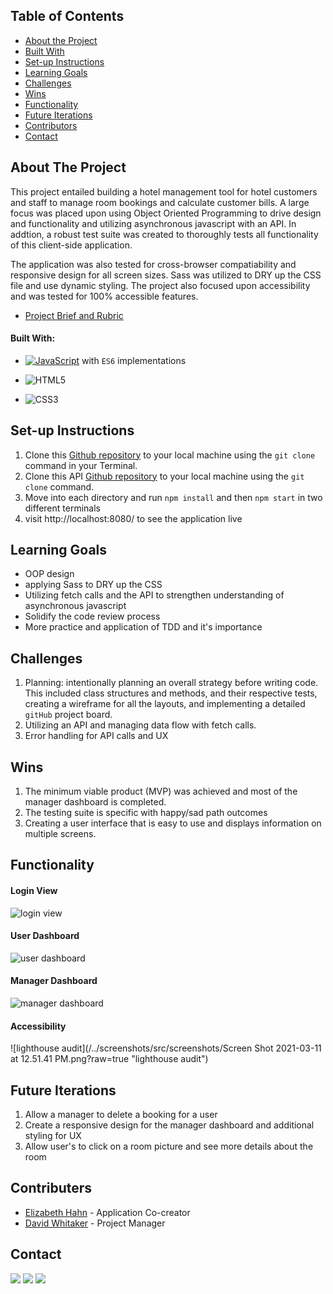   

## Table of Contents

- [About the Project](#about-the-project)
- [Built With](#built-with)
- [Set-up Instructions](#set-up-instructions)
- [Learning Goals](#learning-goals)
- [Challenges](#challenges)
- [Wins](#wins)
- [Functionality](#functionality)
- [Future Iterations](#future-iterations)
- [Contributors](#contributors)
- [Contact](#contact)

## About The Project

This project entailed building a hotel management tool for hotel customers and staff to manage room bookings and calculate customer bills. A large focus was placed upon using Object Oriented Programming to drive design and functionality and utilizing asynchronous javascript with an API. In addtion, a robust test suite was created to thoroughly tests all functionality of this client-side application.

The application was also tested for cross-browser compatiability and responsive design for all screen sizes. Sass was utilized to DRY up the CSS file and use dynamic styling. The project also focused upon accessibility and was tested for 100% accessible features. 

- [Project Brief and Rubric](https://frontend.turing.io/projects/overlook.html)
  

#### Built With:

- [![JavaScript](https://img.shields.io/badge/-JavaScript-black?style=flat-square&logo=javascript)](https://www.javascript.com/) with `ES6` implementations

- ![HTML5](https://img.shields.io/badge/-HTML5-black?style=flat-square&logo=html5&logoColor=white)

- ![CSS3](https://img.shields.io/badge/-CSS3-black?style=flat-square&logo=css3)

  

## Set-up Instructions

1. Clone this [Github repository](https://github.com/elizhahn/overlook) to your local machine using the `git clone` command in your Terminal.
2. Clone this API [Github repository](https://github.com/turingschool-examples/overlook-api) to your local machine using the `git clone` command.
3. Move into each directory and run `npm install` and then `npm start` in two different terminals
4. visit http://localhost:8080/ to see the application live

## Learning Goals
- OOP design
- applying Sass to DRY up the CSS
- Utilizing fetch calls and the API to strengthen understanding of asynchronous javascript
- Solidify the code review process
- More practice and application of TDD and it's importance


## Challenges

1. Planning: intentionally planning an overall strategy before writing code. This included class structures and methods, and their respective tests, creating a wireframe for all the layouts, and implementing a detailed `gitHub` project board.
2. Utilizing an API and managing data flow with fetch calls. 
3. Error handling for API calls and UX



## Wins

1. The minimum viable product (MVP) was achieved and most of the manager dashboard is completed. 
2. The testing suite is specific with happy/sad path outcomes 
3. Creating a user interface that is easy to use and displays information on multiple screens.


## Functionality

#### Login View
![login view](https://media.giphy.com/media/CHBtEAKPcZ3BOqqP00/giphy.gif)

#### User Dashboard
![user dashboard](https://media.giphy.com/media/OYlb1MQCZCjbBt7oGr/giphy.gif)

#### Manager Dashboard
![manager dashboard](https://media.giphy.com/media/fzSDTWpbEh8iJcGYSX/giphy.gif)

#### Accessibility

![lighthouse audit](/../screenshots/src/screenshots/Screen Shot 2021-03-11 at 12.51.41 PM.png?raw=true "lighthouse audit")




## Future Iterations

1. Allow a manager to delete a booking for a user
2. Create a responsive design for the manager dashboard and additional styling for UX
3. Allow user's to click on a room picture and see more details about the room


## Contributers

* [Elizabeth Hahn](https://github.com/elizhahn) - Application Co-creator
* [David Whitaker](https://github.com/damwhit) - Project Manager

## Contact

[<img src="https://img.shields.io/badge/LinkedIn-elizabeth--hahn-informational?style=for-the-badge&labelColor=black&logo=linkedin&logoColor=0077b5&&color=0077b5"/>][linkedin2]
[<img src="https://img.shields.io/badge/Gmail-elizshahn@gmail.com-informational?style=for-the-badge&labelColor=black&logoColor=d14836&logo=microsoft&color=d14836"/>][gmail2]
[<img src="https://img.shields.io/badge/Github-elizhahn-informational?style=for-the-badge&labelColor=black&logo=github&color=7d88e6"/>][github2]



<!-- Personal Definitions  -->

[linkedin2]: https://www.linkedin.com/in/elizabeth-s-hahn/
[Gmail2]: mailto:elizshahn@gmail.com
[github2]: https://github.com/elizhahn

